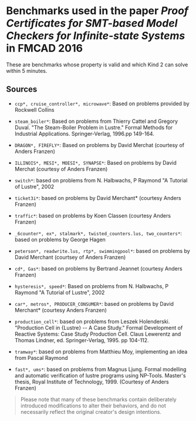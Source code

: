 # Benchmarks used in the paper *Proof Certificates for SMT-based Model Checkers for Infinite-state Systems* in FMCAD 2016

These are benchmarks whose property is valid and which Kind 2 can solve within
5 minutes.

## Sources

- `ccp*, cruise_controller*, microwave*`:
   Based on problems provided by Rockwell Collins

- `steam_boiler*`:
  Based on problems from Thierry Cattel and Gregory
  Duval. "The Steam-Boiler Problem in Lustre."  Formal Methods for Industrial
  Applications.  Springer-Verlag, 1996.pp 149-164.

- `DRAGON*, FIREFLY*`:
  Based on problems by David Merchat 
  (courtesy of Anders Franzen)

- `ILLINOIS*, MESI*, MOESI*, SYNAPSE*`:
  Based on problems by David Merchat 
  (courtesy of Anders Franzen)

- `switch*`:
  based on problems from N. Halbwachs, P Raymond "A Tutorial of Lustre", 2002

- `ticket3i*`:
  based on problems by David Merchant* (courtesy Anders Franzen)

- `traffic*`:
  based on problems by Koen Classen (courtesy Anders Franzen)

- `_6counter*, ex*, stalmark*, twisted_counters.lus, two_counters*`:
  based on problems by George Hagen

- `peterson*, readwrite.lus, rtp*, swimmingpool*`:
  based on problems by David Merchant (courtsey of Anders Franzen)

- `cd*, Gas*`:
  based on problems by Bertrand Jeannet (courtesy Anders Franzen)

- `hysteresis*, speed*`:
  Based on problems from N. Halbwachs, P Raymond "A Tutorial of Lustre", 2002

- `car*, metros*, PRODUCER_CONSUMER*`:
  based on problems by David Merchant* 
  (courtesy Anders Franzen)

- `production_cell*`:
  based on problems from Leszek Holenderski. "Production Cell in {Lustre} -- A
  Case Study."  Formal Development of Reactive Systems: Case Study Production
  Cell.  Claus Lewerentz and Thomas Lindner, ed.  Springer-Verlag, 1995.  pp
  104-112.

- `tramway*`:
  based on problems from Matthieu Moy, implementing an idea from Pascal Raymond

- `fast*, ums*`:
  based on problems from Magnus Ljung. Formal modelling and automatic
  verification of lustre programs using NP-Tools. Master's thesis, Royal
  Institute of Technology, 1999.  (Courtesy of Anders Franzen)


> Please note that many of these benchmarks contain deliberately introduced
> modifications to alter their behaviors, and do not necessarily reflect the
> original creator's design intentions.
